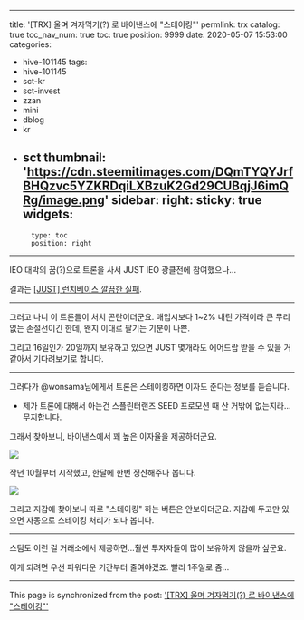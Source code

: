 
---
title: '[TRX] 울며 겨자먹기(?) 로 바이낸스에 "스테이킹"'
permlink: trx
catalog: true
toc_nav_num: true
toc: true
position: 9999
date: 2020-05-07 15:53:00
categories:
- hive-101145
tags:
- hive-101145
- sct-kr
- sct-invest
- zzan
- mini
- dblog
- kr
- sct
thumbnail: 'https://cdn.steemitimages.com/DQmTYQYJrfBHQzvc5YZKRDqiLXBzuK2Gd29CUBqjJ6imQRg/image.png'
sidebar:
    right:
        sticky: true
widgets:
    -
        type: toc
        position: right
---


IEO 대박의 꿈(?)으로 트론을 사서 JUST IEO 광클전에 참여했으나... 

결과는 [[JUST] 런치베이스 깔끔한 실패](https://steemit.com/hive-101145/@deer3/just).

---

그러고 나니 이 트론들이 처치 곤란이더군요. 매입시보다 1~2% 내린 가격이라 큰 무리없는 손절선이긴 한데, 왠지 이대로 팔기는 기분이 나쁜.

그리고 16일인가 20일까지 보유하고 있으면 JUST 몇개라도 에어드랍 받을 수 있을 거 같아서 기다려보기로 합니다.

---

그러다가 @wonsama님에게서 트론은 스테이킹하면 이자도 준다는 정보를 듣습니다.

* 제가 트론에 대해서 아는건 스플린터랜즈 SEED 프로모션 때 산 거밖에 없는지라...무지합니다.

그래서 찾아보니, 바이낸스에서 꽤 높은 이자율을 제공하더군요. 

![](https://cdn.steemitimages.com/DQmTYQYJrfBHQzvc5YZKRDqiLXBzuK2Gd29CUBqjJ6imQRg/image.png)
<br>

작년 10월부터 시작했고, 한달에 한번 정산해주나 봅니다.

![](https://cdn.steemitimages.com/DQmbgoHdCQiFN9aVYMyiJdQAGJtEm6iAUsDUBcsg8d398Qh/image.png)
<br>

그리고 지갑에 찾아보니 따로 "스테이킹" 하는 버튼은 안보이더군요. 지갑에 두고만 있으면 자동으로 스테이킹 처리가 되나 봅니다.

---

스팀도 이런 걸 거래소에서 제공하면...훨씬 투자자들이 많이 보유하지 않을까 싶군요.

이게 되려면 우선 파워다운 기간부터 줄여야겠죠. 빨리 1주일로 좀...

- - -

This page is synchronized from the post: ['[TRX] 울며 겨자먹기(?) 로 바이낸스에 "스테이킹"'](https://steemit.com/@glory7/trx)
